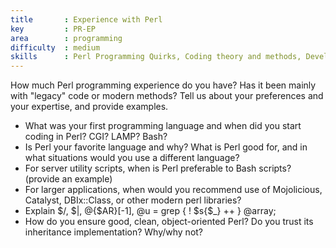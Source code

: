 ```yaml
---
title       : Experience with Perl 
key         : PR-EP
area        : programming
difficulty  : medium
skills      : Perl Programming Quirks, Coding theory and methods, Development
---
```


How much Perl programming experience do you have? Has it been mainly with "legacy" code or modern methods?
Tell us about your preferences and your expertise, and provide examples.

 - What was your first programming language and when did you start coding in Perl? CGI? LAMP? Bash?
 - Is Perl your favorite language and why? What is Perl good for, and in what situations would you use a different language?
 - For server utility scripts, when is Perl preferable to Bash scripts? (provide an example)
 - For larger applications, when would you recommend use of Mojolicious, Catalyst, DBIx::Class, or other modern perl libraries?
 - Explain $/, $|, @{$AR}[-1], @u = grep { ! $s{$_} ++ } @array;
 - How do you ensure good, clean, object-oriented Perl? Do you trust its inheritance implementation? Why/why not?
